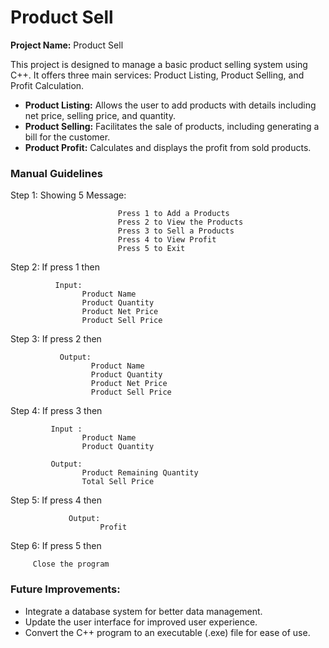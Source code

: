 Product Sell
===

**Project Name:** Product Sell

This project is designed to manage a basic product selling system using C++. It offers three main services: Product Listing, Product Selling, and Profit Calculation. 

- **Product Listing:** Allows the user to add products with details including net price, selling price, and quantity.
- **Product Selling:** Facilitates the sale of products, including generating a bill for the customer.
- **Product Profit:** Calculates and displays the profit from sold products.

### Manual Guidelines

 Step 1:  Showing 5 Message:

                            Press 1 to Add a Products
                            Press 2 to View the Products
                            Press 3 to Sell a Products
                            Press 4 to View Profit
                            Press 5 to Exit

Step 2:  If press 1 then 

		      Input:
	                Product Name 
	                Product Quantity
	                Product Net Price
	                Product Sell Price


Step 3:  If press 2 then 

		       Output:
	                  Product Name
	                  Product Quantity
	                  Product Net Price
	                  Product Sell Price

Step 4:  If press 3 then 

		     Input : 
	                Product Name
	                Product Quantity
	                
	         Output: 
	                Product Remaining Quantity
	                Total Sell Price

Step 5:   If press 4 then

	             Output:
	                    Profit


Step 6:  If press 5 then

		 Close the program



### **Future Improvements:**

- Integrate a database system for better data management.
- Update the user interface for improved user experience.
- Convert the C++ program to an executable (.exe) file for ease of use.

